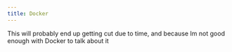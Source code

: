 ```yaml
---
title: Docker
---
```


This will probably end up getting cut due to time, and because Im not good enough with Docker to talk about it
